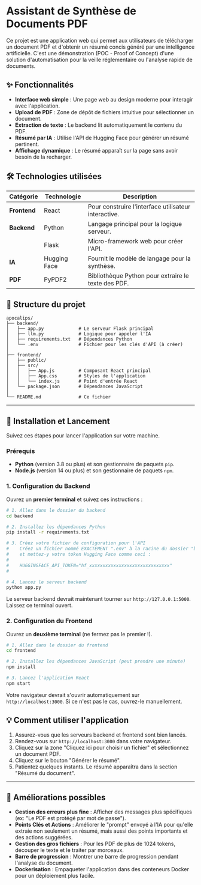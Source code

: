 # Assistant de Synthèse de Documents PDF

Ce projet est une application web qui permet aux utilisateurs de télécharger un document PDF et d'obtenir un résumé concis généré par une intelligence artificielle. C'est une démonstration (POC - Proof of Concept) d'une solution d'automatisation pour la veille réglementaire ou l'analyse rapide de documents.

## ✨ Fonctionnalités

- **Interface web simple** : Une page web au design moderne pour interagir avec l'application.
- **Upload de PDF** : Zone de dépôt de fichiers intuitive pour sélectionner un document.
- **Extraction de texte** : Le backend lit automatiquement le contenu du PDF.
- **Résumé par IA** : Utilise l'API de Hugging Face pour générer un résumé pertinent.
- **Affichage dynamique** : Le résumé apparaît sur la page sans avoir besoin de la recharger.

## 🛠️ Technologies utilisées

| Catégorie | Technologie | Description |
|-----------|-------------|-------------|
| **Frontend**| React       | Pour construire l'interface utilisateur interactive. |
| **Backend** | Python      | Langage principal pour la logique serveur. |
|             | Flask       | Micro-framework web pour créer l'API. |
| **IA**      | Hugging Face| Fournit le modèle de langage pour la synthèse. |
| **PDF**     | PyPDF2      | Bibliothèque Python pour extraire le texte des PDF. |

## 📂 Structure du projet

```
apocalips/
├── backend/
│   ├── app.py             # Le serveur Flask principal
│   ├── llm.py             # Logique pour appeler l'IA
│   ├── requirements.txt   # Dépendances Python
│   └── .env               # Fichier pour les clés d'API (à créer)
│
├── frontend/
│   ├── public/
│   ├── src/
│   │   ├── App.js         # Composant React principal
│   │   ├── App.css        # Styles de l'application
│   │   └── index.js       # Point d'entrée React
│   └── package.json       # Dépendances JavaScript
│
└── README.md              # Ce fichier
```

---

## 🚀 Installation et Lancement

Suivez ces étapes pour lancer l'application sur votre machine.

### Prérequis

- **Python** (version 3.8 ou plus) et son gestionnaire de paquets `pip`.
- **Node.js** (version 14 ou plus) et son gestionnaire de paquets `npm`.

### 1. Configuration du Backend

Ouvrez un **premier terminal** et suivez ces instructions :

```bash
# 1. Allez dans le dossier du backend
cd backend

# 2. Installez les dépendances Python
pip install -r requirements.txt

# 3. Créez votre fichier de configuration pour l'API
#    Créez un fichier nommé EXACTEMENT ".env" à la racine du dossier "backend"
#    et mettez-y votre token Hugging Face comme ceci :
#
#    HUGGINGFACE_API_TOKEN="hf_xxxxxxxxxxxxxxxxxxxxxxxxxxxxxx"
#

# 4. Lancez le serveur backend
python app.py
```
Le serveur backend devrait maintenant tourner sur `http://127.0.0.1:5000`. Laissez ce terminal ouvert.

### 2. Configuration du Frontend

Ouvrez un **deuxième terminal** (ne fermez pas le premier !).

```bash
# 1. Allez dans le dossier du frontend
cd frontend

# 2. Installez les dépendances JavaScript (peut prendre une minute)
npm install

# 3. Lancez l'application React
npm start
```
Votre navigateur devrait s'ouvrir automatiquement sur `http://localhost:3000`. Si ce n'est pas le cas, ouvrez-le manuellement.

## 💡 Comment utiliser l'application

1.  Assurez-vous que les serveurs backend et frontend sont bien lancés.
2.  Rendez-vous sur `http://localhost:3000` dans votre navigateur.
3.  Cliquez sur la zone "Cliquez ici pour choisir un fichier" et sélectionnez un document PDF.
4.  Cliquez sur le bouton "Générer le résumé".
5.  Patientez quelques instants. Le résumé apparaîtra dans la section "Résumé du document".

---

## 🔮 Améliorations possibles

- **Gestion des erreurs plus fine** : Afficher des messages plus spécifiques (ex: "Le PDF est protégé par mot de passe").
- **Points Clés et Actions** : Améliorer le "prompt" envoyé à l'IA pour qu'elle extraie non seulement un résumé, mais aussi des points importants et des actions suggérées.
- **Gestion des gros fichiers** : Pour les PDF de plus de 1024 tokens, découper le texte et le traiter par morceaux.
- **Barre de progression** : Montrer une barre de progression pendant l'analyse du document.
- **Dockerisation** : Empaqueter l'application dans des conteneurs Docker pour un déploiement plus facile. 